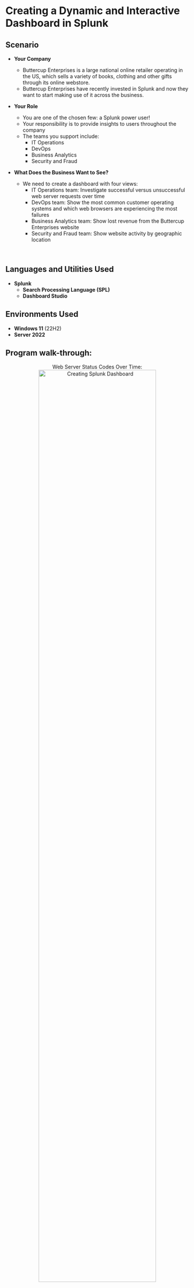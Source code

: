 <h1>Creating a Dynamic and Interactive Dashboard in Splunk</h1>

<h2>Scenario</h2>

- <b>Your Company</b>
  - Buttercup Enterprises is a large national online retailer operating in the US, which sells a variety of books, clothing and other gifts through its online webstore.
  - Buttercup Enterprises have recently invested in Splunk and now they want to start making use of it across the business.

- <b>Your Role</b>
  - You are one of the chosen few: a Splunk power user!
  - Your responsibility is to provide insights to users throughout the company
  - The teams you support include:
    - IT Operations
    - DevOps
    - Business Analytics
    - Security and Fraud

- <b>What Does the Business Want to See?</b>
  - We need to create a dashboard with four views:
    - IT Operations team: Investigate successful versus unsuccessful web server requests over time
    - DevOps team: Show the most common customer operating systems and which web browsers are experiencing the most failures
    - Business Analytics team: Show lost revenue from the Buttercup Enterprises website
    - Security and Fraud team: Show website activity by geographic location
      
<br />

<h2>Languages and Utilities Used</h2>

- <b>Splunk</b> 
  - <b>Search Processing Language (SPL)</b>
  - <b>Dashboard Studio</b> 

<h2>Environments Used </h2>

- <b>Windows 11</b> (22H2)
- <b>Server 2022</b>

<h2>Program walk-through:</h2>

<p align="center">
Web Server Status Codes Over Time: <br/>
<img src="https://i.imgur.com/yHcV2Dn.png" height="80%" width="80%" alt="Creating Splunk Dashboard"/>
<p align="center"> 

<p>I used the following search <b>index=main sourcetype=access_combined</b> to search the main index for all web server events and specified a timeframe over the last 60 minutes. In the search results, I selected the status field and filtered by Top Values by Time. My new search was then automatically updated to <b>index=main sourcetype=access_combined | timechart count by status limit=10</b> and allowed me to create my data visualization for these results. 
</p>
<br />

<br />
<br />
<p align="center">
Most Popular Operating Systmes: <br/>
<img src="https://i.imgur.com/RTEodWE.png" height="80%" width="80%" alt="Creating Splunk Dashboard"/>
<p align="center"> 
  
<p>I used the following search <b>index=main sourcetype=access_combined | top limit=20 platform</b> after extracting a field based on the operating system name and labeling it as platform. Then I added  <b>showperc=f</b> in order to remove the pecent column from my table to allow for a cleaner view in the dashboard.
</p>

<p align="center">
Web Browsers with Most Failures: <br/>
<img src="https://i.imgur.com/OZstsnI.png" height="80%" width="80%" alt="Creating Splunk Dashboard"/>
<p align="center"> 
  
<p>To report failures by web browser, I created the following filter <b>index=main sourcetype=access_combined status>=400</b> since status codes of 400 or greater indicate an error. Then I selected User Agent and Top Values by Time, and my new search was automatically updated to <b>index=main sourcetype=access_combined status>=400 | timechart count by useragent limit=10</b>.
</p>
<p>In order to keep a clean dashboard, I reduced the limit to 5 and added a filter removing browsers with a value of other, resulting in the updated search <b>index=main sourcetype=access_combined status>=400 | timechart count by useragent limit=5 useother=f</b>.
  
</p>

<br />

<p align="center">
<br />
Lost Revenue:  <br/>
<img src="https://i.imgur.com/APZuASl.png" height="80%" width="80%" alt="Creating Splunk Dashboard"/>
<p align="center"> 

<p>I used the lookup command to extract product information from a csv file in the following search <b>index=main sourcetype=access_combined action=purchase | lookup product_codes.csv product_id</b>. In order to filter out failed purchase attempts, I updated to search to <b>index=main sourcetype=access_combined action=purchase status>=400 | lookup product_codes.csv product_id</b>. Finally, I added a sum function and timechart command to calculate the total number of failed purchases over the last 60 minutes, which was executed using the following search <b>index=main sourcetype=access_combined action=purchase status>=400 | lookup product_codes.csv product_id | timechart sum(product_price)</b>.
</p>

<br />

<p align="center">
<br />
Customer Locations:  <br/>
<img src="https://i.imgur.com/gIb1t6x.png" height="80%" width="80%" alt="Creating Splunk Dashboard"/>
<p align="center"> 

<p>I created a cluster map using the following search <b>index=main sourcetype=access_combined | iplocation clientip | geostats count by City</b> in order to see all website traffic origins, where the iplocation and geostats commands were used to count the events by City. 
</p> 

<p align="center">
<br />
Challenge Task:  <br/>
<p>The map we’ve generated shows customers from all countries, but since Buttercup Enterprises is a US-based company, the Security team may only be interested in seeing customers who are NOT located in the US.
Q1. How would you update your search to remove events coming from “United States” from your map?. 
</p> 

<p>To find customers from countries outside of the United States, the following command can be used <b>index=main sourcetype=access_combined | iplocation clientip | | search Country!="United States" | geostats count by City</b>. 
</p>

<p align="center">
<img src="https://i.imgur.com/KxpDPcU.png" height="80%" width="80%" alt="Creating Splunk Dashboard"/>
<p align="center"> 



<br />

<p align="center">
<br />
Full Buttercup Enterprises Dashboard Over Last 60 Minutes:  <br/>
<img src="https://i.imgur.com/MlSQRTf.png" height="80%" width="80%" alt="Creating Splunk Dashboard"/>
<p align="center"> 

<p>To demonstrate the dynamic dashboard, I have provided captures of information over different timeframes, as well as in light and dark mode.
</p>  
<br />
<br />

<p align="center">
<br />
Full Buttercup Enterprises Dashboard Over Last 24 Hours:  <br/>
<img src="https://i.imgur.com/SjgoCIN.png" height="80%" width="80%" alt="Creating Splunk Dashboard"/>
<p align="center"> 

<p align="center">
<br />
Dashboard in Dark Mode:  <br/>
<img src="https://i.imgur.com/zfdQUf4.png" height="80%" width="80%" alt="Creating Splunk Dashboard"/>
<p align="center"> 

<p align="center"> 
Summary:  <br/>
<p>Used the ls -l command and ls -a command to check the details of a directory and its files, including hidden files. Used the chmod command (e.g. chmod o-w project_k.txt) to remove file permissions for restricted files and used the ls-l command to confirm that changes were successful. Used the chmod command (e.g. chmod u=r,g=r .project_x.txt) to change file permissions on a hidden file and used the command ls -la to confirm the changes. Used the chmod command to change directory permissions (e.g. chmod g-x drafts) and confirmed the changes using the ls -l command.
</p>

<br />
 
</p>

<!--
 ```diff
- text in red
+ text in green
! text in orange
# text in gray
@@ text in purple (and bold)@@
```
--!>
